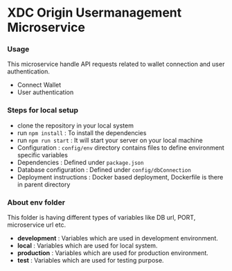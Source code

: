 # XDC Origin Usermanagement Microservice

### Usage

This microservice handle API requests related to wallet connection and user authentication.

- Connect Wallet
- User authentication

### Steps for local setup

- clone the repository in your local system
- run `npm install` : To install the dependencies
- run `npm run start` : It will start your server on your local machine
- Configuration : `config/env` directory contains files to define environment specific variables
- Dependencies : Defined under `package.json`
- Database configuration : Defined under `config/dbConnection`
- Deployment instructions : Docker based deployment, Dockerfile is there in parent directory

### About env folder

This folder is having different types of variables like DB url, PORT, microservice url etc.

- **development** : Variables which are used in development environment.
- **local** : Variables which are used for local system.
- **production** : Variables which are used for production environment.
- **test** : Variables which are used for testing purpose.


